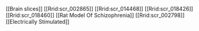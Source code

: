 [[Brain slices]]
[[Rrid:scr_002865]]
[[Rrid:scr_014468]]
[[Rrid:scr_018426]]
[[Rrid:scr_018460]]
[[Rat Model Of Schizophrenia]]
[[Rrid:scr_002798]]
[[Electrically Stimulated]]
